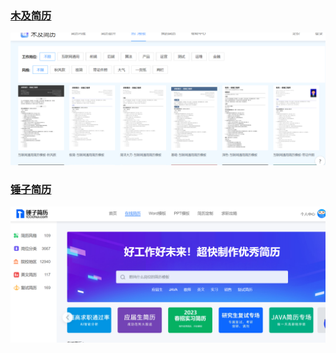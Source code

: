 ### [木及简历](https://www.mujicv.com/)

![image-20230402144309453](images/image-20230402144309453.png)

### [锤子简历](www.100chui.com)

![image-20230402144626016](images/image-20230402144626016.png)